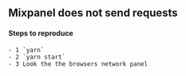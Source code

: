## Mixpanel does not send requests

#### Steps to reproduce
    - 1 `yarn`
    - 2 `yarn start`
    - 3 Look the the browsers network panel
